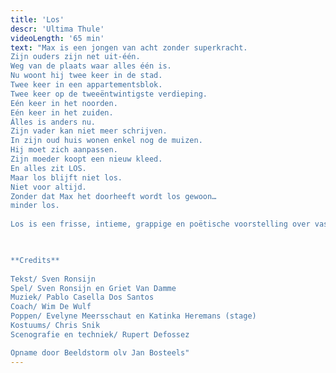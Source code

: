 ```yaml
---
title: 'Los'
descr: 'Ultima Thule'
videoLength: '65 min'
text: "Max is een jongen van acht zonder superkracht.  
Zijn ouders zijn net uit-één.  
Weg van de plaats waar alles één is.  
Nu woont hij twee keer in de stad.  
Twee keer in een appartementsblok.  
Twee keer op de tweeëntwintigste verdieping.  
Eén keer in het noorden.  
Eén keer in het zuiden.  
Álles is anders nu.  
Zijn vader kan niet meer schrijven.  
In zijn oud huis wonen enkel nog de muizen.  
Hij moet zich aanpassen.  
Zijn moeder koopt een nieuw kleed.  
En alles zit LOS.  
Maar los blijft niet los.  
Niet voor altijd.  
Zonder dat Max het doorheeft wordt los gewoon…  
minder los.  
  
Los is een frisse, intieme, grappige en poëtische voorstelling over vasthouden en loslaten.

‍

**Credits**  
  
Tekst/ Sven Ronsijn  
Spel/ Sven Ronsijn en Griet Van Damme  
Muziek/ Pablo Casella Dos Santos  
Coach/ Wim De Wulf  
Poppen/ Evelyne Meersschaut en Katinka Heremans (stage)  
Kostuums/ Chris Snik  
Scenografie en techniek/ Rupert Defossez

Opname door Beeldstorm olv Jan Bosteels"
---
```

